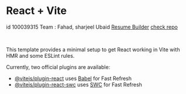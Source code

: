 # React + Vite
id 100039315
Team : Fahad, sharjeel Ubaid
<a href="https://website-project-iota.vercel.app">Resume Builder</a>
<a href="https://github.com/ubaidahmed04/website-project">check repo</a>

<br />

This template provides a minimal setup to get React working in Vite with HMR and some ESLint rules.

Currently, two official plugins are available:

- [@vitejs/plugin-react](https://github.com/vitejs/vite-plugin-react/blob/main/packages/plugin-react/README.md) uses [Babel](https://babeljs.io/) for Fast Refresh
- [@vitejs/plugin-react-swc](https://github.com/vitejs/vite-plugin-react-swc) uses [SWC](https://swc.rs/) for Fast Refresh
